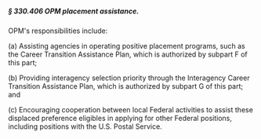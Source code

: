 ##### § 330.406 OPM placement assistance. #####

OPM's responsibilities include:

(a) Assisting agencies in operating positive placement programs, such as the Career Transition Assistance Plan, which is authorized by subpart F of this part;

(b) Providing interagency selection priority through the Interagency Career Transition Assistance Plan, which is authorized by subpart G of this part; and

(c) Encouraging cooperation between local Federal activities to assist these displaced preference eligibles in applying for other Federal positions, including positions with the U.S. Postal Service.